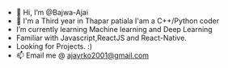 - 👋 Hi, I’m @Bajwa-Ajai
- 👀 I'm a Third year in Thapar patiala
      I'am  a C++/Python coder 
- I’m currently learning Machine learning and Deep Learning
- Familiar with Javascript,ReactJS and React-Native.
- Looking for Projects. :)
- 📫 Email me @ ajayrko2001@gmail.com
<!---
Bajwa-Ajai/Bajwa-Ajai is a ✨ special ✨ repository because its `README.md` (this file) appears on your GitHub profile.
You can click the Preview link to take a look at your changes.
--->
